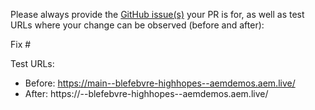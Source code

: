 Please always provide the [GitHub issue(s)](../issues) your PR is for, as well as test URLs where your change can be observed (before and after):

Fix #<gh-issue-id>

Test URLs:
- Before: https://main--blefebvre-highhopes--aemdemos.aem.live/
- After: https://<branch>--blefebvre-highhopes--aemdemos.aem.live/
